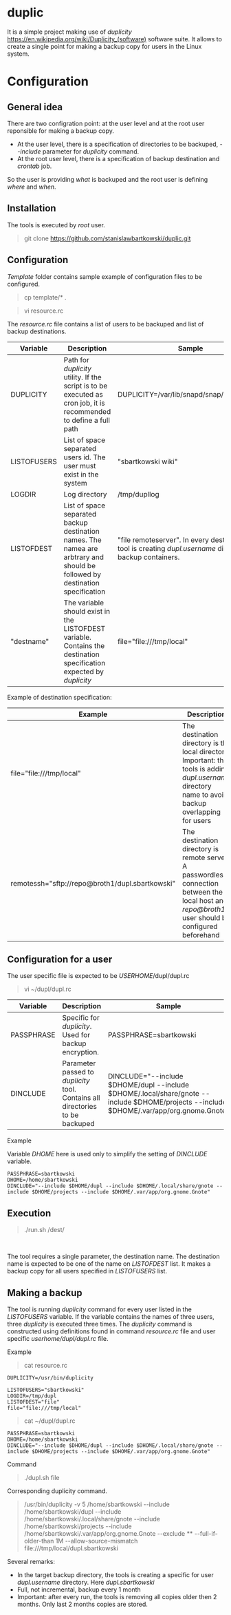 # duplic

It is a simple project making use of *duplicity* https://en.wikipedia.org/wiki/Duplicity_(software) software suite. It allows to create a single point for making a backup copy for users in the Linux system.<br>

# Configuration

## General idea

There are two configration point: at the user level and at the root user reponsible for making a backup copy.<br>
* At the user level, there is a specification of directories to be backuped,  *--include* parameter for *duplicity* command.
* At the root user level, there is a specification of backup destination and *crontab* job. 

So the user is providing *what* is backuped and the root user is defining *where* and *when*.

## Installation

The tools is executed by *root* user. <br>

> git clone https://github.com/stanislawbartkowski/duplic.git

## Configuration

*Template* folder contains sample example of configuration files to be configured.

> cp template/* . <br>

> vi resource.rc<br>

The *resource.rc* file contains a list of users to be backuped and list of backup destinations.

| Variable | Description | Sample
| ---- | ---- | ---- |
| DUPLICITY | Path for *duplicity* utility. If the script is to be executed as cron job, it is recommended to define a full path | DUPLICITY=/var/lib/snapd/snap/bin/duplicity
| LISTOFUSERS | List of space separated users id. The user must exist in the system | "sbartkowski wiki"
| LOGDIR | Log directory | /tmp/dupllog
| LISTOFDEST | List of space separated backup destination names. The namea are arbtrary and should be followed by destination specification | "file remoteserver". In every destination, the tool is creating *dupl.username* directory for backup containers.
| "destname" | The variable should exist in the LISTOFDEST variable. Contains the destination specification expected by *duplicity* | file="file:///tmp/local"

Example of destination specification: 

| Example | Description | 
| --- | ----- |
| file="file:///tmp/local" | The destination directory is the local directory. Important: the tools is adding *dupl.username* directory name to avoid backup overlapping for users
| remotessh="sftp://repo@broth1/dupl.sbartkowski" | The destination directory is remote server. A passwordless connection between the local host and *repo@broth1* user should be configured beforehand


## Configuration for a user

The user specific file is expected to be *USERHOME*/dupl/dupl.rc

> vi  ~/dupl/dupl.rc<br>

| Variable | Description | Sample
| ---- | ----- | ----- |
| PASSPHRASE | Specific for *duplicity*. Used for backup encryption.  | PASSPHRASE=sbartkowski
| DINCLUDE | Parameter passed to *duplicity* tool. Contains all directories to be backuped | DINCLUDE="--include $DHOME/dupl --include $DHOME/.local/share/gnote --include $DHOME/projects --include $DHOME/.var/app/org.gnome.Gnote"

Example<br>

Variable *DHOME* here is used only to simplify the setting of *DINCLUDE* variable.

```
PASSPHRASE=sbartkowski
DHOME=/home/sbartkowski
DINCLUDE="--include $DHOME/dupl --include $DHOME/.local/share/gnote --include $DHOME/projects --include $DHOME/.var/app/org.gnome.Gnote"
```

## Execution

>./run.sh /dest/<br>
<br>

The tool requires a single parameter, the destination name. The destination name is expected to be one of the name on *LISTOFDEST* list. It makes a backup copy for all users specified in *LISTOFUSERS* list.<br>

## Making a backup

The tool is running *duplicity* command for every user listed in the *LISTOFUSERS* variable. If the variable contains the names of three users, three *duplicity* is executed three times. The *duplicity* command is constructed using definitions found in command *resource.rc* file and user specific *userhome/dupl/dupl.rc* file.<br>

Example

> cat resource.rc<br>
```
DUPLICITY=/usr/bin/duplicity

LISTOFUSERS="sbartkowski"
LOGDIR=/tmp/dupl
LISTOFDEST="file"
file="file:///tmp/local"
```

> cat ~/dupl/dupl.rc
```
PASSPHRASE=sbartkowski
DHOME=/home/sbartkowski
DINCLUDE="--include $DHOME/dupl --include $DHOME/.local/share/gnote --include $DHOME/projects --include $DHOME/.var/app/org.gnome.Gnote"
```

Command

>./dupl.sh file<br>

Corresponding duplicity command.<br>
> /usr/bin/duplicity -v 5 /home/sbartkowski --include /home/sbartkowski/dupl --include /home/sbartkowski/.local/share/gnote --include /home/sbartkowski/projects --include /home/sbartkowski/.var/app/org.gnome.Gnote --exclude ** --full-if-older-than 1M --allow-source-mismatch file:///tmp/local/dupl.sbartkowski

Several remarks:<br>
* In the target backup directory, the tools is creating a specific for user *dupl.username* directory. Here *dupl.sbartkowski*
* Full, not incremental, backup every 1 month
* Important: after every run, the tools is removing all copies older then 2 months. Only last 2 months copies are stored.
